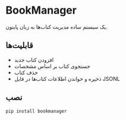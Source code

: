 # BookManager

یک سیستم ساده مدیریت کتاب‌ها به زبان پایتون.

## قابلیت‌ها

- افزودن کتاب جدید  
- جستجوی کتاب بر اساس مشخصات  
- حذف کتاب  
- ذخیره و خواندن اطلاعات کتاب‌ها در فایل JSONL

## نصب

```bash
pip install bookmanager
